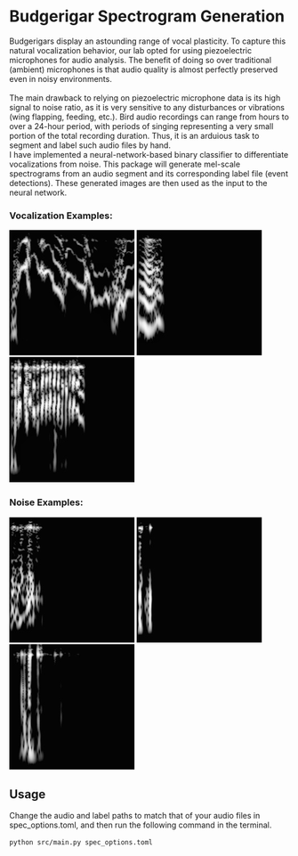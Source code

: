 <h1>Budgerigar Spectrogram Generation</h1>
Budgerigars display an astounding range of vocal plasticity. To capture this natural vocalization behavior, our lab opted for using piezoelectric microphones for audio analysis. The benefit of doing so over traditional (ambient) microphones is that audio quality is almost perfectly preserved even in noisy environments.
<br/><br/>
The main drawback to relying on piezoelectric microphone data is its high signal to noise ratio, as it is very sensitive to any disturbances or vibrations (wing flapping, feeding, etc.). Bird audio recordings can range from hours to over a 24-hour period, with periods of singing representing a very small portion of the total recording duration. Thus, it is an arduious task to segment and label such audio files by hand.

<br/>
I have implemented a neural-network-based binary classifier to differentiate vocalizations from noise. This package will generate mel-scale spectrograms from an audio segment and its corresponding label file (event detections). These generated images are then used as the input to the neural network.


<div>
    <h3>Vocalization Examples:</h3>
    <img src="figures/voc1.jpg">
    <img src="figures/voc2.jpg">
    <img src="figures/voc3.jpg">
</div>

<div>
    <h3>Noise Examples:</h3>
    <img src="figures/noise1.jpg">
    <img src="figures/noise2.jpg">
    <img src="figures/noise3.jpg">
</div>


<h2>Usage</h2>
Change the audio and label paths to match that of your audio files in spec_options.toml, and then run the following command in the terminal. 

```console
python src/main.py spec_options.toml
```